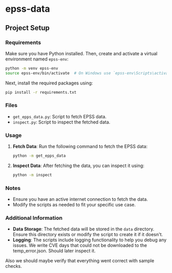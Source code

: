 # epss-data
## Project Setup

### Requirements
Make sure you have Python installed. Then, create and activate a virtual environment named `epss-env`:
```bash
python -m venv epss-env
source epss-env/bin/activate  # On Windows use `epss-env\Scripts\activate`
```
Next, install the required packages using:
```bash
pip install -r requirements.txt
```

### Files
- `get_epps_data.py`: Script to fetch EPSS data.
- `inspect.py`: Script to inspect the fetched data.

### Usage
1. **Fetch Data**: Run the following command to fetch the EPSS data:
    ```bash
    python -m get_epps_data
    ```
2. **Inspect Data**: After fetching the data, you can inspect it using:
    ```bash
    python -m inspect
    ```

### Notes
- Ensure you have an active internet connection to fetch the data.
- Modify the scripts as needed to fit your specific use case.



### Additional Information
- **Data Storage**: The fetched data will be stored in the `data` directory. Ensure this directory exists or modify the script to create it if it doesn't.
- **Logging**: The scripts include logging functionality to help you debug any issues. We write CVE days that could not be downloaded to the temp_error.json. Should later inspect it. 

Also we should maybe verify that everything went correct with sample checks.


